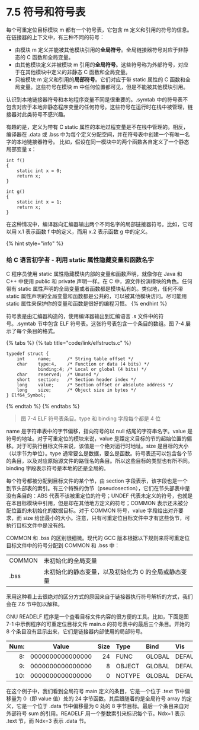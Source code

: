 # 7.5 符号和符号表

每个可重定位目标模块 m 都有一个符号表，它包含 m 定义和引用的符号的信息。在链接器的上下文中，有三种不同的符号：

* 由模块 m 定义并能被其他模块引用的**全局符号**。全局链接器符号对应于非静态的 C 函数和全局变量。
* 由其他模块定义并被模块 m 引用的**全局符号**。这些符号称为外部符号，对应于在其他模块中定义的非静态 C 函数和全局变量。
* 只被模块 m 定义和引用的**局部符号**。它们对应于带 static 属性的 C 函数和全局变量。这些符号在模块 m 中任何位置都可见，但是不能被其他模块引用。

认识到本地链接器符号和本地程序变量不同是很重要的。.symtab 中的符号表不包含对应于本地非静态程序变量的任何符号。这些符号在运行时在栈中被管理，链接器对此类符号不感兴趣。

有趣的是，定义为带有 C static 属性的本地过程变量是不在栈中管理的。相反，编译器在 .data 或 .bss 中为每个定义分配空间，并在符号表中创建一个有唯一名字的本地链接器符号。 比如，假设在同一模块中的两个函数各自定义了一个静态局部变量 x：

```text
int f()
{
    static int x = 0;
    return x;
}

int g()
{
    static int x = 1;
    return x;
}
```

在这种情况中，编译器向汇编器输出两个不同名字的局部链接器符号。比如，它可以用 x.1 表示函数 f 中的定义，而用 x.2 表示函数 g 中的定义。

{% hint style="info" %}
### 给 C 语言初学者 - 利用 static 属性隐藏变量和函数名字

C 程序员使用 static 属性隐藏模块内部的变量和函数声明，就像你在 Java 和 C++ 中使用 public 和 private 声明一样。在 C 中，源文件扮演模块的角色。任何带有 static 属性声明的全局变量或者函数都是模块私有的。类似地，任何不带 static 属性声明的全局变量和函数都是公共的，可以被其他模块访问。尽可能用 static 属性来保护你的变量和函数是很好的编程习惯。 
{% endhint %}

符号表是由汇编器构造的，使用编译器输出到汇编语言 .s 文件中的符号。.symtab 节中包含 ELF 符号表。这张符号表包含一个条目的数组。图 7-4 展示了每个条目的格式。

{% tabs %}
{% tab title="code/link/elfstructs.c" %}
```text
typedef struct {
    int     name;      /* String table offset */
    char    type:4,    /* Function or data (4 bits) */
            binding:4; /* Local or global (4 bits) */
    char    reserved;  /* Unused */
    short   section;   /* Section header index */
    long    value;     /* Section offset or absolute address */
    long    size;      /* Object size in bytes */
} Elf64_Symbol;
```
{% endtab %}
{% endtabs %}

> 图 7-4 ELF 符号表条目。type 和 binding 字段每个都是 4 位

name 是字符串表中的字节偏移，指向符号的以 null 结尾的字符串名字。value 是符号的地址。对于可重定位的模块来说，value 是距定义目标的节的起始位置的偏移。对于可执行目标文件来说，该值是一个绝对运行时地址。size 是目标的大小（以字节为单位）。type 通常要么是数据，要么是函数。符号表还可以包含各个节的条目，以及对应原始源文件的路径名的条目。所以这些目标的类型也有所不同。binding 字段表示符号是本地的还是全局的。

每个符号都被分配到目标文件的某个节，由 section 字段表示，该字段也是一个到节头部表的索引。有三个特殊的伪节（pseudosection），它们在节头部表中是没有条目的：ABS 代表不该被重定位的符号；UNDEF 代表未定义的符号，也就是在本目标模块中引用，但是却在其他地方定义的符号；COMMON 表示还未被分配位置的未初始化的数据目标。对于 COMMON 符号，value 字段给出对齐要求，而 size 给出最小的大小。注意，只有可重定位目标文件中才有这些伪节，可执行目标文件中是没有的。

COMMON 和 .bss 的区别很细微。现代的 GCC 版本根据以下规则来将可重定位目标文件中的符号分配到 COMMON 和 .bss 中：

|  |  |
| :--- | :--- |
| COMMON | 未初始化的全局变量 |
| .bss | 未初始化的静态变量，以及初始化为 0 的全局或静态变量 |

釆用这种看上去很绝对的区分方式的原因来自于链接器执行符号解析的方式，我们会在 7.6 节中加以解释。

GNU READELF 程序是一个査看目标文件内容的很方便的工具。比如，下面是图 7-1 中示例程序的可重定位目标文件 main.o 的符号表中的最后三个条目。开始的 8 个条目没有显示出来，它们是链接器内部使用的局部符号。

| Num: | Value | Size | Type | Bind | Vis | Ndx | Name |
| ---: | :---: | ---: | :--- | :--- | :--- | ---: | :--- |
| 8: | 0000000000000000 | 24 | FUNC | GLOBAL | DEFAULT | 1 | main |
| 9: | 0000000000000000 | 8 | OBJECT | GLOBAL | DEFAULT | 3 | array |
| 10: | 0000000000000000 | 0 | NOTYPE | GLOBAL | DEFAULT | UND | sum |

在这个例子中，我们看到全局符号 main 定义的条目，它是一个位于 .text 节中偏移量为 0（即 value 值）处的 24 字节函数。其后跟随着的是全局符号 array 的定义，它是一个位于 .data 节中偏移量为 0 处的 8 字节目标。最后一个条目来自对外部符号 sum 的引用。READELF 用一个整数索引来标识每个节。Ndx=1 表示 .text 节，而 Ndx=3 表示 .data 节。

